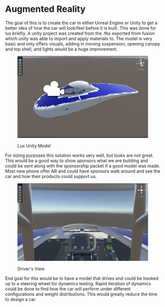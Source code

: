 # Augmented Reality

The goal of this is to create the car in either Unreal Engine or Unity to get a better idea of how the car will look/feel before it is built. This was done for lux briefly. A unity project was created from the .fbx exported from fusion which unity was able to import and apply materials to. The model is very basic and only offers visuals, adding in moving suspension, opening canopy and top shell, and lights would be a huge improvement.

<figure><img src="../.gitbook/assets/image (1).png" alt=""><figcaption><p>Lux Unity Model</p></figcaption></figure>

For sizing purposes this solution works very well, but looks are not great. This would be a good way to show sponsors what we are building and could be sent along with the sponsorship packet if a good model was made. Most new phone offer AR and could have sponsors walk around and see the car and how their products could support us.

<figure><img src="../.gitbook/assets/image (2).png" alt=""><figcaption><p>Driver's View</p></figcaption></figure>

End goal for this would be to have a model that drives and could be hooked up to a steering wheel for dynamics testing. Rapid iteration of dynamics could be done to find how the car will perform under different configurations and weight distributions. This would greatly reduce the time to design a car.

